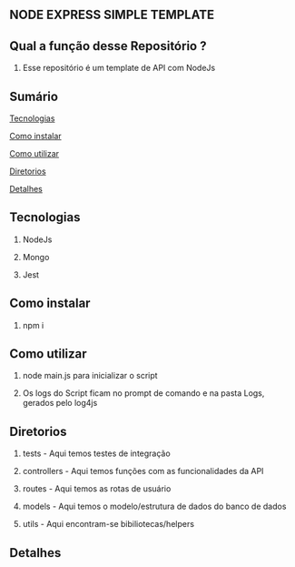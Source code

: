 ## NODE EXPRESS SIMPLE TEMPLATE

## Qual a função desse Repositório ?

1. Esse repositório é um template de API com NodeJs

## Sumário

[Tecnologias](#tecnologias)

[Como instalar](#como-instalar)

[Como utilizar](#como-utilizar)

[Diretorios](#diretorios)

[Detalhes](#detalhes)

## Tecnologias

1. NodeJs

2. Mongo

3. Jest

## Como instalar

1. npm i

## Como utilizar

1. node main.js para inicializar o script

2. Os logs do Script ficam no prompt de comando e na pasta Logs, gerados pelo log4js

## Diretorios

1. tests - Aqui temos testes de integração

2. controllers - Aqui temos funções com as funcionalidades da API

3. routes - Aqui temos as rotas de usuário

4. models - Aqui temos o modelo/estrutura de dados do banco de dados

5. utils - Aqui encontram-se bibiliotecas/helpers

## Detalhes
